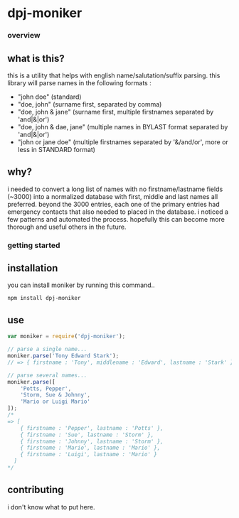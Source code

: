 dpj-moniker
=======
### overview
what is this?
--------------------------------------
this is a utility that helps with english name/salutation/suffix parsing. this library will parse names in the following formats :
- "john doe" (standard) 
- "doe, john" (surname first, separated by comma) 
- "doe, john & jane" (surname first, multiple firstnames separated by 'and|&|or') 
- "doe, john & dae, jane" (multiple names in BYLAST format separated by 'and|&|or')
- "john or jane doe" (multiple firstnames separated by '&/and/or', more or less in STANDARD format) 

why?
--------------------------------------
i needed to convert a long list of names with no firstname/lastname fields (~3000) into a normalized database with first, middle and last names all preferred. beyond the 3000 entries, each one of the primary entries had emergency contacts that also needed to placed in the database. i noticed a few patterns and automated the process. hopefully this can become more thorough and useful others in the future. 

### getting started
installation
--------------------------------------
you can install moniker by running this command..
```shell
npm install dpj-moniker
```

use
--------------------------------------
```js
var moniker = require('dpj-moniker');

// parse a single name...
moniker.parse('Tony Edward Stark'); 
// => { firstname : 'Tony', middlename : 'Edward', lastname : 'Stark' }

// parse several names...
moniker.parse([
    'Potts, Pepper',
    'Storm, Sue & Johnny',
    'Mario or Luigi Mario'
]);
/*
=> [
    { firstname : 'Pepper', lastname : 'Potts' },
    { firstname : 'Sue', lastname : 'Storm' },
    { firstname : 'Johnny', lastname : 'Storm' },
    { firstname : 'Mario', lastname : 'Mario' },
    { firstname : 'Luigi', lastname : 'Mario' }
  ]
*/
```
## contributing
i don't know what to put here.
